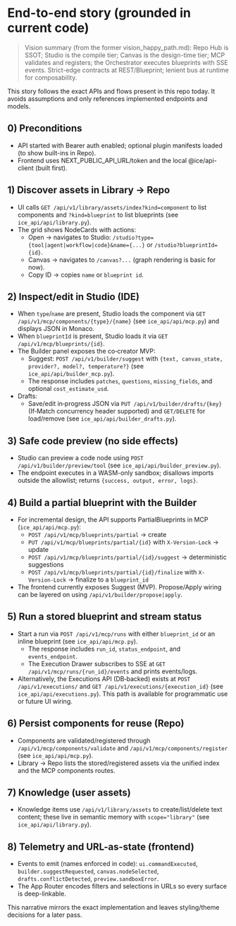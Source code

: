 # End-to-end story (grounded in current code)
> Vision summary (from the former vision_happy_path.md): Repo Hub is SSOT; Studio is the compile tier; Canvas is the design-time tier; MCP validates and registers; the Orchestrator executes blueprints with SSE events. Strict-edge contracts at REST/Blueprint; lenient bus at runtime for composability.

This story follows the exact APIs and flows present in this repo today. It avoids assumptions and only references implemented endpoints and models.

## 0) Preconditions
- API started with Bearer auth enabled; optional plugin manifests loaded (to show built-ins in Repo).
- Frontend uses NEXT_PUBLIC_API_URL/token and the local @ice/api-client (built first).

## 1) Discover assets in Library → Repo
- UI calls `GET /api/v1/library/assets/index?kind=component` to list components and `?kind=blueprint` to list blueprints (see `ice_api/api/library.py`).
- The grid shows NodeCards with actions:
  - Open → navigates to Studio: `/studio?type={tool|agent|workflow|code}&name={...}` or `/studio?blueprintId={id}`.
  - Canvas → navigates to `/canvas?...` (graph rendering is basic for now).
  - Copy ID → copies `name` or `blueprint id`.

## 2) Inspect/edit in Studio (IDE)
- When `type`/`name` are present, Studio loads the component via `GET /api/v1/mcp/components/{type}/{name}` (see `ice_api/api/mcp.py`) and displays JSON in Monaco.
- When `blueprintId` is present, Studio loads it via `GET /api/v1/mcp/blueprints/{id}`.
- The Builder panel exposes the co‑creator MVP:
  - Suggest: `POST /api/v1/builder/suggest` with `{text, canvas_state, provider?, model?, temperature?}` (see `ice_api/api/builder_mcp.py`).
  - The response includes `patches`, `questions`, `missing_fields`, and optional `cost_estimate_usd`.
- Drafts:
  - Save/edit in‑progress JSON via `PUT /api/v1/builder/drafts/{key}` (If‑Match concurrency header supported) and `GET/DELETE` for load/remove (see `ice_api/api/builder_drafts.py`).

## 3) Safe code preview (no side effects)
- Studio can preview a code node using `POST /api/v1/builder/preview/tool` (see `ice_api/api/builder_preview.py`).
- The endpoint executes in a WASM-only sandbox; disallows imports outside the allowlist; returns `{success, output, error, logs}`.

## 4) Build a partial blueprint with the Builder
- For incremental design, the API supports PartialBlueprints in MCP (`ice_api/api/mcp.py`):
  - `POST /api/v1/mcp/blueprints/partial` → create
  - `PUT /api/v1/mcp/blueprints/partial/{id}` with `X-Version-Lock` → update
  - `POST /api/v1/mcp/blueprints/partial/{id}/suggest` → deterministic suggestions
  - `POST /api/v1/mcp/blueprints/partial/{id}/finalize` with `X-Version-Lock` → finalize to a `blueprint_id`
- The frontend currently exposes Suggest (MVP). Propose/Apply wiring can be layered on using `/api/v1/builder/propose|apply`.

## 5) Run a stored blueprint and stream status
- Start a run via `POST /api/v1/mcp/runs` with either `blueprint_id` or an inline blueprint (see `ice_api/api/mcp.py`).
  - The response includes `run_id`, `status_endpoint`, and `events_endpoint`.
  - The Execution Drawer subscribes to SSE at `GET /api/v1/mcp/runs/{run_id}/events` and prints events/logs.
- Alternatively, the Executions API (DB‑backed) exists at `POST /api/v1/executions/` and `GET /api/v1/executions/{execution_id}` (see `ice_api/api/executions.py`). This path is available for programmatic use or future UI wiring.

## 6) Persist components for reuse (Repo)
- Components are validated/registered through `/api/v1/mcp/components/validate` and `/api/v1/mcp/components/register` (see `ice_api/api/mcp.py`).
- Library → Repo lists the stored/registered assets via the unified index and the MCP components routes.

## 7) Knowledge (user assets)
- Knowledge items use `/api/v1/library/assets` to create/list/delete text content; these live in semantic memory with `scope="library"` (see `ice_api/api/library.py`).

## 8) Telemetry and URL-as-state (frontend)
- Events to emit (names enforced in code): `ui.commandExecuted`, `builder.suggestRequested`, `canvas.nodeSelected`, `drafts.conflictDetected`, `preview.sandboxError`.
- The App Router encodes filters and selections in URLs so every surface is deep-linkable.

This narrative mirrors the exact implementation and leaves styling/theme decisions for a later pass.
